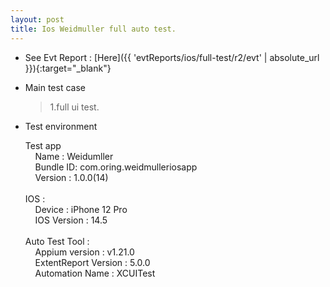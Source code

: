 ```yaml
---
layout: post
title: Ios Weidmuller full auto test.
---
```



* See Evt Report : [Here]({{ 'evtReports/ios/full-test/r2/evt' | absolute_url }}){:target="_blank"}

* Main test case 
  > 1.full ui test. 

* Test environment
  > 
  Test app<br> 
    &nbsp;&nbsp;&nbsp; Name : Weidumller <br>
    &nbsp;&nbsp;&nbsp; Bundle ID: com.oring.weidmulleriosapp  <br>
    &nbsp;&nbsp;&nbsp; Version : 1.0.0(14) <br><br>
  IOS :<br>
    &nbsp;&nbsp;&nbsp; Device : iPhone 12 Pro <br>
    &nbsp;&nbsp;&nbsp; IOS Version : 14.5 <br><br>
  Auto Test Tool :<br>
    &nbsp;&nbsp;&nbsp; Appium version : v1.21.0 <br>
    &nbsp;&nbsp;&nbsp; ExtentReport Version : 5.0.0 <br>
    &nbsp;&nbsp;&nbsp; Automation Name  : XCUITest <br><br>
    